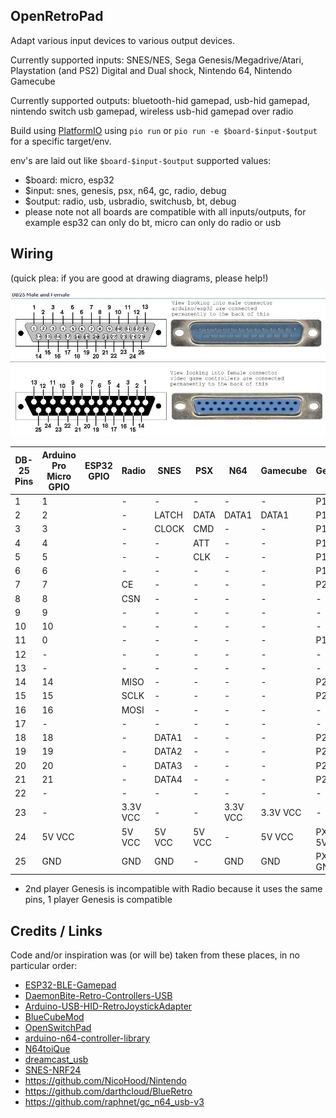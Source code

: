 OpenRetroPad
------------

Adapt various input devices to various output devices.

Currently supported inputs: SNES/NES, Sega Genesis/Megadrive/Atari, Playstation (and PS2) Digital and Dual shock, Nintendo 64, Nintendo Gamecube

Currently supported outputs: bluetooth-hid gamepad, usb-hid gamepad, nintendo switch usb gamepad, wireless usb-hid gamepad over radio

Build using [PlatformIO](https://platformio.org/) using `pio run` or `pio run -e $board-$input-$output` for a specific target/env.

env's are laid out like `$board-$input-$output`
supported values:
  * $board: micro, esp32
  * $input: snes, genesis, psx, n64, gc, radio, debug
  * $output: radio, usb, usbradio, switchusb, bt, debug
  * please note not all boards are compatible with all inputs/outputs, for example esp32 can only do bt, micro can only do radio or usb

Wiring
------

(quick plea: if you are good at drawing diagrams, please help!)

![DB-25 Pinout](images/db25pins.jpg)

| DB-25 Pins    | Arduino Pro Micro GPIO | ESP32 GPIO | Radio    | SNES   | PSX    | N64      | Gamecube | Genesis     |
|---------------|------------------------|------------|----------|--------|--------|----------|----------|-------------|
|  1            |  1                     |            | -        | -      | -      | -        | -        | P1-1        |
|  2            |  2                     |            | -        | LATCH  | DATA   | DATA1    | DATA1    | P1-3        |
|  3            |  3                     |            | -        | CLOCK  | CMD    | -        | -        | P1-4        |
|  4            |  4                     |            | -        | -      | ATT    | -        | -        | P1-6        |
|  5            |  5                     |            | -        | -      | CLK    | -        | -        | P1-7        |
|  6            |  6                     |            | -        | -      | -      | -        | -        | P1-9        |
|  7            |  7                     |            | CE       | -      | -      | -        | -        | P2-7*       |
|  8            |  8                     |            | CSN      | -      | -      | -        | -        | -           |
|  9            |  9                     |            | -        | -      | -      | -        | -        | -           |
| 10            | 10                     |            | -        | -      | -      | -        | -        | -           |
| 11            |  0                     |            | -        | -      | -      | -        | -        | P1-2        |
| 12            | -                      |            | -        | -      | -      | -        | -        | -           |
| 13            | -                      |            | -        | -      | -      | -        | -        | -           |
| 14            | 14                     |            | MISO     | -      | -      | -        | -        | P2-6*       |
| 15            | 15                     |            | SCLK     | -      | -      | -        | -        | P2-9*       |
| 16            | 16                     |            | MOSI     | -      | -      | -        | -        | -           |
| 17            | -                      |            | -        | -      | -      | -        | -        | -           |
| 18            | 18                     |            | -        | DATA1  | -      | -        | -        | P2-1        |
| 19            | 19                     |            | -        | DATA2  | -      | -        | -        | P2-2        |
| 20            | 20                     |            | -        | DATA3  | -      | -        | -        | P2-3        |
| 21            | 21                     |            | -        | DATA4  | -      | -        | -        | P2-4        |
| 22            | -                      |            | -        | -      | -      | -        | -        | -           |
| 23            | -                      |            | 3.3V VCC | -      | -      | 3.3V VCC | 3.3V VCC | -           |
| 24            | 5V VCC                 |            | 5V VCC   | 5V VCC | 5V VCC | -        | 5V VCC   | PX-5 5V VCC |
| 25            | GND                    |            | GND      | GND    | -      | GND      | GND      | PX-8 GND    |

* 2nd player Genesis is incompatible with Radio because it uses the same pins, 1 player Genesis is compatible

Credits / Links
---------------

Code and/or inspiration was (or will be) taken from these places, in no particular order:

  * [ESP32-BLE-Gamepad](https://github.com/lemmingDev/ESP32-BLE-Gamepad)
  * [DaemonBite-Retro-Controllers-USB](https://github.com/MickGyver/DaemonBite-Retro-Controllers-USB)
  * [Arduino-USB-HID-RetroJoystickAdapter](https://github.com/mcgurk/Arduino-USB-HID-RetroJoystickAdapter)
  * [BlueCubeMod](https://github.com/NathanReeves/BlueCubeMod)
  * [OpenSwitchPad](https://github.com/agustincampeny/OpenSwitchPad)
  * [arduino-n64-controller-library](https://github.com/pothos/arduino-n64-controller-library)
  * [N64toiQue](https://github.com/mnzlmstr/N64toiQue)
  * [dreamcast_usb](https://github.com/raphnet/dreamcast_usb)
  * [SNES-NRF24](https://github.com/baldengineer/SNES-NRF24)
  * https://github.com/NicoHood/Nintendo
  * https://github.com/darthcloud/BlueRetro
  * https://github.com/raphnet/gc_n64_usb-v3
